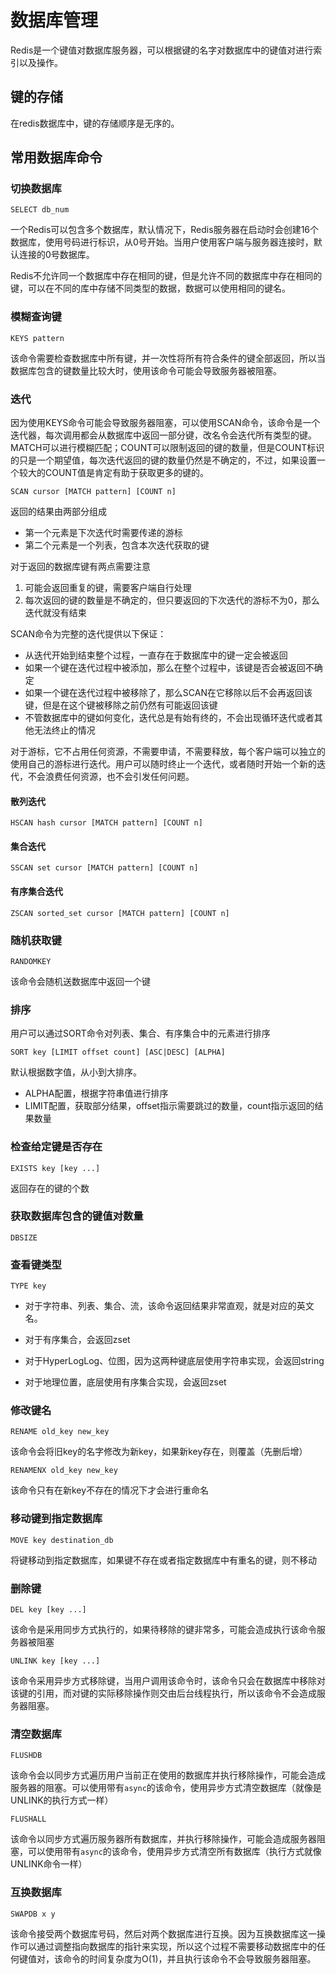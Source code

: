 # 数据库管理

Redis是一个键值对数据库服务器，可以根据键的名字对数据库中的键值对进行索引以及操作。

## 键的存储

在redis数据库中，键的存储顺序是无序的。

## 常用数据库命令

### 切换数据库

```shell
SELECT db_num
```



一个Redis可以包含多个数据库，默认情况下，Redis服务器在启动时会创建16个数据库，使用号码进行标识，从0号开始。当用户使用客户端与服务器连接时，默认连接的0号数据库。

Redis不允许同一个数据库中存在相同的键，但是允许不同的数据库中存在相同的键，可以在不同的库中存储不同类型的数据，数据可以使用相同的键名。

### 模糊查询键

```shell
KEYS pattern
```

该命令需要检查数据库中所有键，并一次性将所有符合条件的键全部返回，所以当数据库包含的键数量比较大时，使用该命令可能会导致服务器被阻塞。

### 迭代

因为使用KEYS命令可能会导致服务器阻塞，可以使用SCAN命令，该命令是一个迭代器，每次调用都会从数据库中返回一部分键，改名令会迭代所有类型的键。MATCH可以进行模糊匹配；COUNT可以限制返回的键的数量，但是COUNT标识的只是一个期望值，每次迭代返回的键的数量仍然是不确定的，不过，如果设置一个较大的COUNT值是肯定有助于获取更多的键的。

```shell
SCAN cursor [MATCH pattern] [COUNT n]
```

返回的结果由两部分组成

- 第一个元素是下次迭代时需要传递的游标
- 第二个元素是一个列表，包含本次迭代获取的键

对于返回的数据库键有两点需要注意

1. 可能会返回重复的键，需要客户端自行处理
2. 每次返回的键的数量是不确定的，但只要返回的下次迭代的游标不为0，那么迭代就没有结束

SCAN命令为完整的迭代提供以下保证：

- 从迭代开始到结束整个过程，一直存在于数据库中的键一定会被返回
- 如果一个键在迭代过程中被添加，那么在整个过程中，该键是否会被返回不确定
- 如果一个键在迭代过程中被移除了，那么SCAN在它移除以后不会再返回该键，但是在这个键被移除之前仍然有可能返回该键
- 不管数据库中的键如何变化，迭代总是有始有终的，不会出现循环迭代或者其他无法终止的情况

对于游标，它不占用任何资源，不需要申请，不需要释放，每个客户端可以独立的使用自己的游标进行迭代。用户可以随时终止一个迭代，或者随时开始一个新的迭代，不会浪费任何资源，也不会引发任何问题。

#### 散列迭代

```shell
HSCAN hash cursor [MATCH pattern] [COUNT n]
```

#### 集合迭代

```shell
SSCAN set cursor [MATCH pattern] [COUNT n]
```

#### 有序集合迭代

```shell
ZSCAN sorted_set cursor [MATCH pattern] [COUNT n]
```

### 随机获取键

```shell
RANDOMKEY
```

该命令会随机送数据库中返回一个键

### 排序

用户可以通过SORT命令对列表、集合、有序集合中的元素进行排序

```shell
SORT key [LIMIT offset count] [ASC|DESC] [ALPHA]
```

默认根据数字值，从小到大排序。

- ALPHA配置，根据字符串值进行排序
- LIMIT配置，获取部分结果，offset指示需要跳过的数量，count指示返回的结果数量

### 检查给定键是否存在

```shell
EXISTS key [key ...]
```

返回存在的键的个数

### 获取数据库包含的键值对数量

```shell
DBSIZE
```

### 查看键类型

```shell
TYPE key
```

- 对于字符串、列表、集合、流，该命令返回结果非常直观，就是对应的英文名。

- 对于有序集合，会返回zset
- 对于HyperLogLog、位图，因为这两种键底层使用字符串实现，会返回string
- 对于地理位置，底层使用有序集合实现，会返回zset



### 修改键名

```shell
RENAME old_key new_key
```

该命令会将旧key的名字修改为新key，如果新key存在，则覆盖（先删后增）

```shell
RENAMENX old_key new_key
```

该命令只有在新key不存在的情况下才会进行重命名

### 移动键到指定数据库

```shell
MOVE key destination_db
```

将键移动到指定数据库，如果键不存在或者指定数据库中有重名的键，则不移动

### 删除键

```shell
DEL key [key ...]
```

该命令是采用同步方式执行的，如果待移除的键非常多，可能会造成执行该命令服务器被阻塞

```shell
UNLINK key [key ...]
```

该命令采用异步方式移除键，当用户调用该命令时，该命令只会在数据库中移除对该键的引用，而对键的实际移除操作则交由后台线程执行，所以该命令不会造成服务器阻塞。

### 清空数据库

```shell
FLUSHDB
```

该命令会以同步方式遍历用户当前正在使用的数据库并执行移除操作，可能会造成服务器的阻塞。可以使用带有`async`的该命令，使用异步方式清空数据库（就像是UNLINK的执行方式一样）

```shell
FLUSHALL
```

该命令以同步方式遍历服务器所有数据库，并执行移除操作，可能会造成服务器阻塞，可以使用带有`async`的该命令，使用异步方式清空所有数据库（执行方式就像UNLINK命令一样）

### 互换数据库

```shell
SWAPDB x y
```

该命令接受两个数据库号码，然后对两个数据库进行互换。因为互换数据库这一操作可以通过调整指向数据库的指针来实现，所以这个过程不需要移动数据库中的任何键值对，该命令的时间复杂度为O(1)，并且执行该命令不会导致服务器阻塞。
